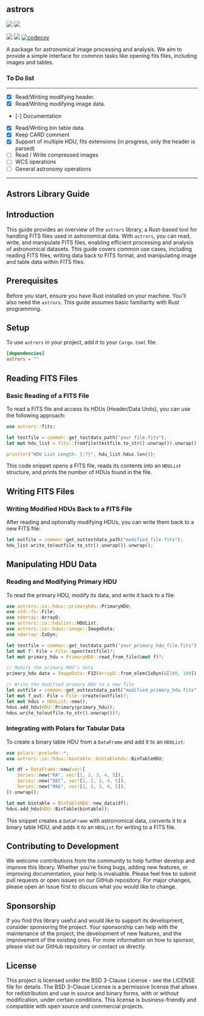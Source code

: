 ## astrors 

[![](https://img.shields.io/crates/v/astrors.svg)](https://crates.io/crates/astrors)
[![](https://img.shields.io/crates/d/astrors.svg)](https://crates.io/crates/astrors)

![](https://github.com/schwarzam/astrors/actions/workflows/build.yml/badge.svg)
![](https://github.com/schwarzam/astrors/actions/workflows/codecov.yml/badge.svg)
[![codecov](https://codecov.io/gh/Schwarzam/astrors/graph/badge.svg?token=WFB32324PK)](https://codecov.io/gh/Schwarzam/astrors)

A package for astronomical image processing and analysis. We aim to provide a simple interface for common tasks like opening fits files, including images and tables.

### To Do list
----------

* [X] Read/Writing modifying header.
* [X] Read/Writing modifying image data.
* [-] Documentation
* [X] Read/Writing bin table data.
* [X] Keep CARD comment
* [X] Support of multiple HDU, fits extensions (in progress, only the header is parsed)
* [ ] Read / Write compressed images
* [ ] WCS operations
* [ ] General astronomy operations

----------

## Astrors Library Guide

## Introduction

This guide provides an overview of the `astrors` library, a Rust-based tool for handling FITS files used in astronomical data. With `astrors`, you can read, write, and manipulate FITS files, enabling efficient processing and analysis of astronomical datasets. This guide covers common use cases, including reading FITS files, writing data back to FITS format, and manipulating image and table data within FITS files.

## Prerequisites

Before you start, ensure you have Rust installed on your machine. You'll also need the `astrors`. This guide assumes basic familiarity with Rust programming.

## Setup

To use `astrors` in your project, add it to your `Cargo.toml` file:

```toml
[dependencies]
astrors = ""
```

## Reading FITS Files

### Basic Reading of a FITS File

To read a FITS file and access its HDUs (Header/Data Units), you can use the following approach:

```rust
use astrors::fits;

let testfile = common::get_testdata_path("your_file.fits");
let mut hdu_list = fits::fromfile(testfile.to_str().unwrap()).unwrap();

println!("HDU List Length: {:?}", hdu_list.hdus.len());
```

This code snippet opens a FITS file, reads its contents into an `HDUList` structure, and prints the number of HDUs found in the file.

## Writing FITS Files

### Writing Modified HDUs Back to a FITS File

After reading and optionally modifying HDUs, you can write them back to a new FITS file:

```rust
let outfile = common::get_outtestdata_path("modified_file.fits");
hdu_list.write_to(outfile.to_str().unwrap()).unwrap();
```

## Manipulating HDU Data

### Reading and Modifying Primary HDU

To read the primary HDU, modify its data, and write it back to a file:

```rust
use astrors::io::hdus::primaryhdu::PrimaryHDU;
use std::fs::File;
use ndarray::ArrayD;
use astrors::io::hdulist::HDUList;
use astrors::io::hdus::image::ImageData;
use ndarray::IxDyn;

let testfile = common::get_testdata_path("your_primary_hdu_file.fits");
let mut f: File = File::open(testfile)?;
let mut primary_hdu = PrimaryHDU::read_from_file(&mut f)?;

// Modify the primary HDU's data
primary_hdu.data = ImageData::F32(ArrayD::from_elem(IxDyn(&[100, 100]), 1.0));

// Write the modified primary HDU to a new file
let outfile = common::get_outtestdata_path("modified_primary_hdu.fits");
let mut f_out: File = File::create(outfile)?;
let mut hdus = HDUList::new();
hdus.add_hdu(HDU::Primary(primary_hdu));
hdus.write_to(outfile.to_str().unwrap())?;
```

### Integrating with Polars for Tabular Data

To create a binary table HDU from a `DataFrame` and add it to an `HDUList`:

```rust
use polars::prelude::*;
use astrors::io::hdus::bintable::bintablehdu::BinTableHDU;

let df = DataFrame::new(vec![
    Series::new("RA", vec![1, 2, 3, 4, 5]),
    Series::new("DEC", vec![1, 2, 3, 4, 5]),
    Series::new("MAG", vec![1, 2, 3, 4, 5]),
]).unwrap();

let mut bintable = BinTableHDU::new_data(df);
hdus.add_hdu(HDU::BinTable(bintable));
```

This snippet creates a `DataFrame` with astronomical data, converts it to a binary table HDU, and adds it to an `HDUList` for writing to a FITS file.

## Contributing to Development

We welcome contributions from the community to help further develop and improve this library. Whether you're fixing bugs, adding new features, or improving documentation, your help is invaluable. Please feel free to submit pull requests or open issues on our GitHub repository. For major changes, please open an issue first to discuss what you would like to change.

## Sponsorship

If you find this library useful and would like to support its development, consider sponsoring the project. Your sponsorship can help with the maintenance of the project, the development of new features, and the improvement of the existing ones. For more information on how to sponsor, please visit our GitHub repository or contact us directly.

## License

This project is licensed under the BSD 3-Clause License - see the LICENSE file for details. The BSD 3-Clause License is a permissive license that allows for redistribution and use in source and binary forms, with or without modification, under certain conditions. This license is business-friendly and compatible with open source and commercial projects.